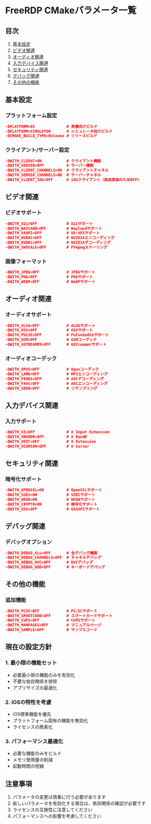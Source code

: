 # FreeRDP CMakeパラメータ一覧

## 目次
1. [基本設定](#基本設定)
2. [ビデオ関連](#ビデオ関連)
3. [オーディオ関連](#オーディオ関連)
4. [入力デバイス関連](#入力デバイス関連)
5. [セキュリティ関連](#セキュリティ関連)
6. [デバッグ関連](#デバッグ関連)
7. [その他の機能](#その他の機能)

## 基本設定

### プラットフォーム設定
```cmake
-DPLATFORM=OS              # 実機向けビルド
-DPLATFORM=SIMULATOR       # シミュレータ向けビルド
-DCMAKE_BUILD_TYPE=Release # リリースビルド
```

### クライアント/サーバー設定
```cmake
-DWITH_CLIENT=ON           # クライアント機能
-DWITH_SERVER=OFF          # サーバー機能
-DWITH_CLIENT_CHANNELS=ON  # クライアントチャネル
-DWITH_SERVER_CHANNELS=ON  # サーバーチャネル
-DWITH_CLIENT_IOS=OFF      # iOSクライアント（独自実装のためOFF）
```

## ビデオ関連

### ビデオサポート
```cmake
-DWITH_X11=OFF             # X11サポート
-DWITH_WAYLAND=OFF         # Waylandサポート
-DWITH_VAAPI=OFF           # VA-APIサポート
-DWITH_NVENC=OFF           # NVIDIAエンコーディング
-DWITH_NVDEC=OFF           # NVIDIAデコーディング
-DWITH_SWSCALE=OFF         # FFmpegスケーリング
```

### 画像フォーマット
```cmake
-DWITH_JPEG=OFF            # JPEGサポート
-DWITH_PNG=OFF             # PNGサポート
-DWITH_WEBP=OFF            # WebPサポート
```

## オーディオ関連

### オーディオサポート
```cmake
-DWITH_ALSA=OFF            # ALSAサポート
-DWITH_OSS=OFF             # OSSサポート
-DWITH_PULSE=OFF           # PulseAudioサポート
-DWITH_GSM=OFF             # GSMコーデック
-DWITH_GSTREAMER=OFF       # GStreamerサポート
```

### オーディオコーデック
```cmake
-DWITH_OPUS=OFF            # Opusコーデック
-DWITH_LAME=OFF            # MP3エンコーディング
-DWITH_FAAD2=OFF           # AACデコーディング
-DWITH_FAAC=OFF            # AACエンコーディング
-DWITH_SOXR=OFF            # リサンプリング
```

## 入力デバイス関連

### 入力サポート
```cmake
-DWITH_XI=OFF              # X Input Extension
-DWITH_XRANDR=OFF          # X RandR
-DWITH_XEXT=OFF            # X Extension
-DWITH_XCURSOR=OFF         # X Cursor
```

## セキュリティ関連

### 暗号化サポート
```cmake
-DWITH_OPENSSL=ON          # OpenSSLサポート
-DWITH_SSE2=ON             # SSE2サポート
-DWITH_NEON=ON             # NEONサポート
-DWITH_CRYPTO=ON           # 暗号化サポート
-DWITH_GSS=OFF             # GSSAPIサポート
```

## デバッグ関連

### デバッグオプション
```cmake
-DWITH_DEBUG_ALL=OFF       # 全デバッグ機能
-DWITH_DEBUG_CHANNELS=OFF  # チャネルデバッグ
-DWITH_DEBUG_DVC=OFF       # DVCデバッグ
-DWITH_DEBUG_KBD=OFF       # キーボードデバッグ
```

## その他の機能

### 追加機能
```cmake
-DWITH_PCSC=OFF            # PC/SCサポート
-DWITH_SMARTCARD=OFF       # スマートカードサポート
-DWITH_CUPS=OFF            # CUPSサポート
-DWITH_MANPAGES=OFF        # マニュアルページ
-DWITH_SAMPLE=OFF          # サンプルコード
```

## 現在の設定方針

### 1. 最小限の機能セット
- 必要最小限の機能のみを有効化
- 不要な依存関係を排除
- アプリサイズの最適化

### 2. iOSの特性を考慮
- iOS標準機能を優先
- プラットフォーム固有の機能を無効化
- ライセンスの簡素化

### 3. パフォーマンス最適化
- 必要な機能のみをビルド
- メモリ使用量の削減
- 起動時間の短縮

## 注意事項

1. パラメータの変更は慎重に行う必要があります
2. 新しいパラメータを有効化する場合は、依存関係の確認が必要です
3. ライセンスの互換性に注意してください
4. パフォーマンスへの影響を考慮してください 
